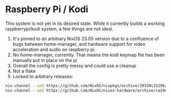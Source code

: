 # Raspberry Pi / Kodi

This system is not yet in its desired state. While it currently builds a working raspberrypi/kodi system, a few things 
are not ideal.

1. It's pinned to an arbitrary NixOS 23.05 version due to a confluence of bugs between home-manager, and hardware 
support for video acceleration and audio on raspberry pi. 
2. No home-manager, currently. That means the kodi keymap file has been manually put in place on the pi
3. Overall the config is pretty messy and could use a cleanup 
4. Not a flake 
5. Locked to arbitrary releases:

```bash
nix-channel --add https://github.com/NixOS/nixpkgs/archive/29339c1529b2c3d650d9cf529d7318ed997c149f.tar.gz nixos
nix-channel --add https://github.com/NixOS/nixos-hardware/archive/ca29e25c39b8e117d4d76a81f1e229824a9b3a26.tar.gz nixos-hardware
```
